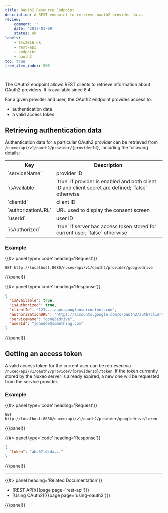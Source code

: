 ```yaml
---
title: OAuth2 Resource Endpoint
description: A REST endpoint to retrieve oauth2 provider data.
review:
    comment: ''
    date: '2017-01-09'
    status: ok
labels:
    - lts2016-ok
    - rest-api
    - endpoint
    - oauth2
toc: true
tree_item_index: 500

---
```

The OAuth2 endpoint allows REST clients to retrieve information about OAuth2 providers. It is available since 8.4.

For a given provider and user, the OAuth2 endpoint provides access to:
- authentication data
- a valid access token

## Retrieving authentication data

Authentication data for a particular OAuth2 provider can be retrieved from `/nuxeo/api/v1/oauth2/provider/{providerId}`,
including the following details:

<div class="table-scroll">
  <table class="hover">
    <tbody>
      <tr>
        <th colspan="1">Key</th>
        <th colspan="1">Description</th>
      </tr>
      <tr>
        <td colspan="1">`serviceName`</td>
        <td colspan="1">provider ID</td>
      </tr>
      <tr>
        <td colspan="1">`isAvailable`</td>
        <td colspan="1">`true` if provider is enabled and both client ID and client secret are defined; `false` otherwise</td>
      </tr>
      <tr>
        <td colspan="1">`clientId`</td>
        <td colspan="1">client ID</td>
      </tr>
      <tr>
        <td colspan="1">`authorizationURL`</td>
        <td colspan="1">URL used to display the consent screen</td>
      </tr>
      <tr>
        <td colspan="1">`userId`</td>
        <td colspan="1">user ID</td>
      </tr>
      <tr>
        <td colspan="1">`isAuthorized`</td>
        <td colspan="1">`true` if server has access token stored for current user; `false` otherwise</td>
      </tr>
    </tbody>
  </table>
</div>

### Example

{{#> panel type='code' heading='Request'}}

`GET http://localhost:8080/nuxeo/api/v1/oauth2/provider/googledrive`

{{/panel}}

{{#> panel type='code' heading='Response'}}
```json
{
  "isAvailable": true,
  "isAuthorized": true,
  "clientId": "123....apps.googleusercontent.com",
  "authorizationURL": "https://accounts.google.com/o/oauth2/auth?client_id=...",
  "serviceName": "googledrive",
  "userId": "johndoe@something.com"
}
```
{{/panel}}

## Getting an access token

A valid access token for the current user can be retrieved via `/nuxeo/api/v1/oauth2/provider/{providerId}/token`. If the token currently stored by the Nuxeo server is already expired, a new one will be requested from the service provider.

### Example

{{#> panel type='code' heading='Request'}}

`GET http://localhost:8080/nuxeo/api/v1/oauth2/provider/googledrive/token`

{{/panel}}

{{#> panel type='code' heading='Response'}}
```json
{
  "token": "abc57.Gsda..."
}
```
{{/panel}}

* * *

<div class="row" data-equalizer data-equalize-on="medium"><div class="column medium-6">{{#> panel heading='Related Documentation'}}

- [REST API]({{page page='rest-api'}})
- [Using OAuth2]({{page page='using-oauth2'}})

{{/panel}}</div></div>
